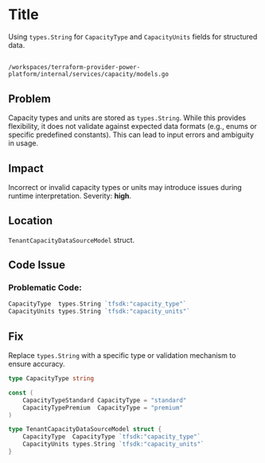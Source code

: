 # Title

Using `types.String` for `CapacityType` and `CapacityUnits` fields for structured data.

##

`/workspaces/terraform-provider-power-platform/internal/services/capacity/models.go`

## Problem

Capacity types and units are stored as `types.String`. While this provides flexibility, it does not validate against expected data formats (e.g., enums or specific predefined constants). This can lead to input errors and ambiguity in usage.

## Impact

Incorrect or invalid capacity types or units may introduce issues during runtime interpretation. Severity: **high**.

## Location

`TenantCapacityDataSourceModel` struct.

## Code Issue

### Problematic Code:

```go
CapacityType  types.String `tfsdk:"capacity_type"`
CapacityUnits types.String `tfsdk:"capacity_units"`
```

## Fix

Replace `types.String` with a specific type or validation mechanism to ensure accuracy.

```go
type CapacityType string

const (
	CapacityTypeStandard CapacityType = "standard"
	CapacityTypePremium  CapacityType = "premium"
)

type TenantCapacityDataSourceModel struct {
	CapacityType  CapacityType `tfsdk:"capacity_type"`
	CapacityUnits types.String `tfsdk:"capacity_units"`
}
```
